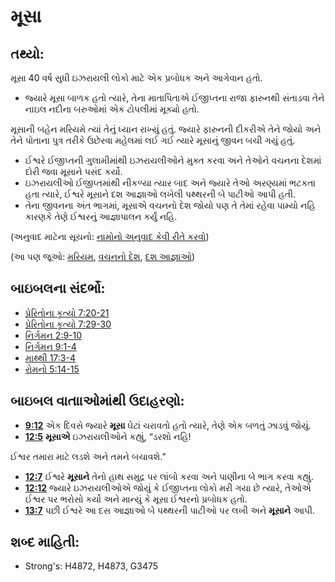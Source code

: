 # મૂસા 

## તથ્યો: 

મૂસા 40 વર્ષ સુધી ઇઝરાયલી લોકો માટે એક પ્રબોધક અને આગેવાન હતો.

* જ્યારે મૂસા બાળક હતો ત્યારે, તેના માતાપિતાએ ઈજીપ્તના રાજા ફારુનથી સંતાડવા તેને નાઇલ નદીના બરુઓમાં એક ટોપલીમાં મૂક્યો હતો.

મૂસાની બહેન મરિયમે ત્યાં તેનું ધ્યાન રાખ્યું હતું.
જ્યારે ફારુનની દીકરીએ તેને જોયો અને તેને પોતાના પુત્ર તરીકે ઉછેરવા મહેલમાં લઈ ગઈ ત્યારે મૂસાનું જીવન બચી ગયું હતું.

* ઈશ્વરે ઈજીપ્તની ગુલામીમાંથી ઇઝરાયલીઓને મુક્ત કરવા અને તેઓને વચનના દેશમાં દોરી જવા મૂસાને પસંદ કર્યો.
* ઇઝરાયલીઓ ઈજીપ્તમાંથી નીકળ્યા ત્યાર બાદ અને જ્યારે તેઓ અરણ્યમાં ભટકતા હતા ત્યારે, ઈશ્વરે મૂસાને દશ આજ્ઞાઓ લખેલી પથ્થરની બે પાટીઓ આપી હતી.
* તેના જીવનના અંત ભાગમાં, મૂસાએ વચનનો દેશ જોયો પણ તે તેમાં રહેવા પામ્યો નહિ કારણકે તેણે ઈશ્વરનું આજ્ઞાપાલન કર્યું નહિ.

(અનુવાદ માટેના સૂચનો: [નામોનો અનુવાદ કેવી રીતે કરવો](rc://gu/ta/man/translate/translate-names))

(આ પણ જૂઓ: [મરિયમ](../names/miriam.md), [વચનનો દેશ](../kt/promisedland.md), [દશ આજ્ઞાઓ](../other/tencommandments.md))

## બાઇબલના સંદર્ભો: 

* [પ્રેરિતોના કૃત્યો 7:20-21](rc://gu/tn/help/act/07/20)
* [પ્રેરિતોના કૃત્યો 7:29-30](rc://gu/tn/help/act/07/29)
* [નિર્ગમન 2:9-10](rc://gu/tn/help/exo/02/09)
* [નિર્ગમન 9:1-4](rc://gu/tn/help/exo/09/01)
* [માથ્થી 17:3-4](rc://gu/tn/help/mat/17/03)
* [રોમનો 5:14-15](rc://gu/tn/help/rom/05/14)

## બાઇબલ વાતાાઓમાંથી ઉદાહરણો: 

* __[9:12](rc://gu/tn/help/obs/09/12)__ એક દિવસે જ્યારે __મૂસા__ ઘેટાં ચરાવતો હતો ત્યારે, તેણે એક બળતું ઝાડવું જોયું.
* __[12:5](rc://gu/tn/help/obs/12/05)__ __મૂસાએ__ ઇઝરાયલીઓને કહ્યું, “ડરશો નહિ!

ઈશ્વર તમારા માટે લડશે અને તમને બચાવશે.”

* __[12:7](rc://gu/tn/help/obs/12/07)__ ઈશ્વરે __મૂસાને__ તેનો હાથ સમુદ્ર પર લાંબો કરવા અને પાણીના બે ભાગ કરવા કહ્યું.
* __[12:12](rc://gu/tn/help/obs/12/12)__ જ્યારે ઇઝરાયલીઓએ જોયું કે ઈજીપ્તના લોકો મરી ગયા છે ત્યારે, તેઓએ ઈશ્વર પર ભરોસો કર્યો અને માન્યું કે મૂસા ઈશ્વરનો પ્રબોધક હતો.
* __[13:7](rc://gu/tn/help/obs/13/07)__ પછી ઈશ્વરે આ દસ આજ્ઞાઓ બે પથ્થરની પાટીઓ પર લખી અને __મૂસાને__ આપી.

## શબ્દ માહિતી: 

* Strong's: H4872, H4873, G3475
